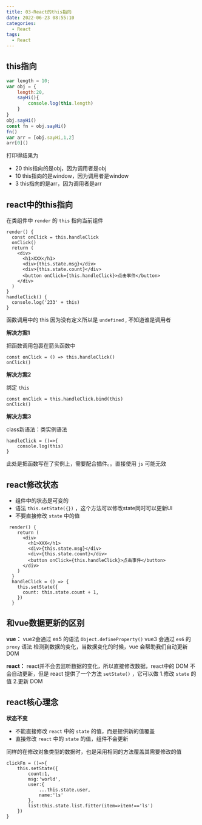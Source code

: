 ```yaml
---
title: 03-React的this指向
date: 2022-06-23 08:55:10
categories:
  - React
tags:
  - React
---
```



## this指向



```js
var length = 10;
var obj = {
    length:20,
    sayHi(){
        console.log(this.length)
    }
}
obj.sayHi()
const fn = obj.sayHi()
fn()
var arr = [obj.sayHi,1,2]
arr[0]()
```

打印得结果为 

- 20	this指向的是obj，因为调用者是obj
- 10    this指向的是window，因为调用者是window
- 3      this指向的是arr，因为调用者是arr



## react中的this指向

在类组件中 `render` 的 `this` 指向当前组件

```react
render() {
  const onClick = this.handleClick
  onClick()
  return (
    <div>
      <h1>XXX</h1>
      <div>{this.state.msg}</div>
      <div>{this.state.count}</div>
      <button onClick={this.handleClick}>点击事件</button>
    </div>
  )
}
handleClick() {
  console.log('233' + this)
}
```

函数调用中的 this 因为没有定义所以是 `undefined` , 不知道谁是调用者



**解决方案1**

把函数调用包裹在箭头函数中

```react
const onClick = () => this.handleClick()
onClick()
```

**解决方案2**

绑定 `this`

```react
const onClick = this.handleClick.bind(this)
onClick()
```

**解决方案3**

class新语法：类实例语法

```react
handleClick = ()=>{
    console.log(this)
}
```

此处是把函数写在了实例上，需要配合插件。。直接使用 `js` 可能无效





## react修改状态

- 组件中的状态是可变的
- 语法 `this.setState({})` ，这个方法可以修改state同时可以更新UI
- 不要直接修改 `state` 中的值

```react
 render() {
    return (
      <div>
        <h1>XXX</h1>
        <div>{this.state.msg}</div>
        <div>{this.state.count}</div>
        <button onClick={this.handleClick}>点击事件</button>
      </div>
    )
  }
  handleClick = () => {
    this.setState({
      count: this.state.count + 1,
    })
  }
```

## 和vue数据更新的区别

**vue：** vue2会通过 es5 的语法 `Object.defineProperty()` vue3 会通过 `es6` 的 `proxy` 语法 检测到数据的变化，当数据变化的时候，vue 会帮助我们自动更新 DOM 



**react：** react并不会去监听数据的变化，所以直接修改数据，react中的 DOM 不会自动更新，但是 react 提供了一个方法 `setState()` ，它可以做  1.修改 `state` 的值 2.更新 DOM





## react核心理念

**状态不变**

- 不能直接修改 `react` 中的 `state` 的值，而是提供新的值覆盖
- 直接修改 `react` 中的 `state` 的值，组件不会更新

同样的在修改对象类型的数据时，也是采用相同的方法覆盖其需要修改的值

```react
clickFn = ()=>{
    this.setState({
        count:1,
        msg:'world',
        user:{
            ...this.state.user,
            name:'ls'
        },
        list:this.state.list.fitter(item=>item!=='ls')
    })
}
```












